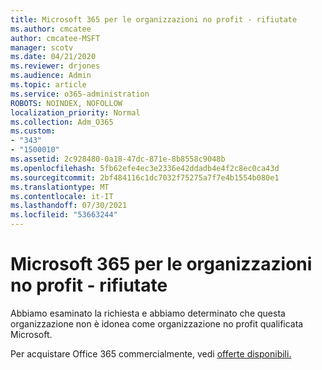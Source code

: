```yaml
---
title: Microsoft 365 per le organizzazioni no profit - rifiutate
ms.author: cmcatee
author: cmcatee-MSFT
manager: scotv
ms.date: 04/21/2020
ms.reviewer: drjones
ms.audience: Admin
ms.topic: article
ms.service: o365-administration
ROBOTS: NOINDEX, NOFOLLOW
localization_priority: Normal
ms.collection: Adm_O365
ms.custom:
- "343"
- "1500010"
ms.assetid: 2c928480-0a18-47dc-871e-8b8558c9048b
ms.openlocfilehash: 5fb62efe4ec3e2336e42ddadb4e4f2c8ec0ca43d
ms.sourcegitcommit: 2bf484116c1dc7032f75275a7f7e4b1554b080e1
ms.translationtype: MT
ms.contentlocale: it-IT
ms.lasthandoff: 07/30/2021
ms.locfileid: "53663244"
---
```

# <a name="microsoft-365-for-nonprofits---declined"></a>Microsoft 365 per le organizzazioni no profit - rifiutate

Abbiamo esaminato la richiesta e abbiamo determinato che questa organizzazione non è idonea come organizzazione no profit qualificata Microsoft.
  
Per acquistare Office 365 commercialmente, vedi [offerte disponibili.](https://portal.office.com/AdminPortal/Home)

